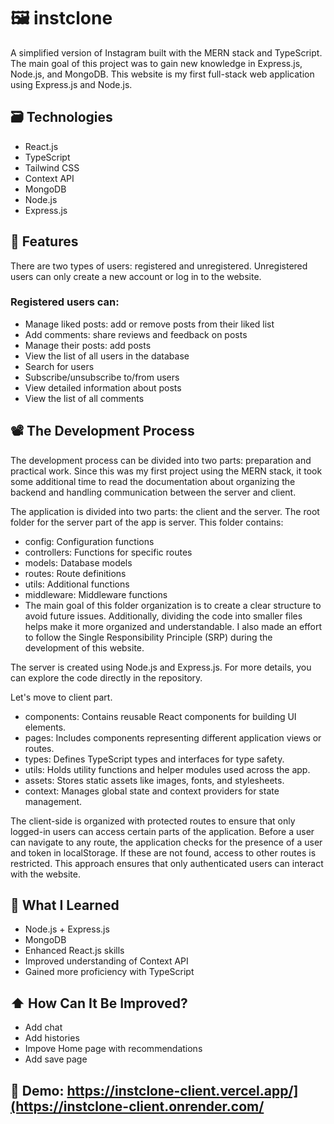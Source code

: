 # 🖼️ instclone 
A simplified version of Instagram built with the MERN stack and TypeScript. The main goal of this project was to gain new knowledge in Express.js, Node.js, and MongoDB. This website is my first full-stack web application using Express.js and Node.js. 

## 🗃️ Technologies
- React.js
- TypeScript
- Tailwind CSS
- Context API
- MongoDB
- Node.js
- Express.js


## 🤙 Features
There are two types of users: registered and unregistered. Unregistered users can only create a new account or log in to the website.

### Registered users can:

- Manage liked posts: add or remove posts from their liked list
- Add comments: share reviews and feedback on posts
- Manage their posts: add posts
- View the list of all users in the database
- Search for users
- Subscribe/unsubscribe to/from users
- View detailed information about posts
- View the list of all comments

## 📽️ The Development Process

The development process can be divided into two parts: preparation and practical work. Since this was my first project using the MERN stack, it took some additional time to read the documentation about organizing the backend and handling communication between the server and client.

The application is divided into two parts: the client and the server. The root folder for the server part of the app is server. This folder contains:

- config: Configuration functions
- controllers: Functions for specific routes
- models: Database models
- routes: Route definitions
- utils: Additional functions
- middleware: Middleware functions
- The main goal of this folder organization is to create a clear structure to avoid future issues. Additionally, dividing the code into smaller files helps make it more organized and understandable. I also made an effort to follow the Single Responsibility Principle (SRP) during the development of this website.

The server is created using Node.js and Express.js. For more details, you can explore the code directly in the repository.

Let's move to client part.

- components: Contains reusable React components for building UI elements.
- pages: Includes components representing different application views or routes.
- types: Defines TypeScript types and interfaces for type safety.
- utils: Holds utility functions and helper modules used across the app.
- assets: Stores static assets like images, fonts, and stylesheets.
- context: Manages global state and context providers for state management.

The client-side is organized with protected routes to ensure that only logged-in users can access certain parts of the application. Before a user can navigate to any route, the application checks for the presence of a user and token in localStorage. If these are not found, access to other routes is restricted. This approach ensures that only authenticated users can interact with the website.


## 🧠 What I Learned

- Node.js + Express.js
- MongoDB
- Enhanced React.js skills
- Improved understanding of Context API
- Gained more proficiency with TypeScript
  
## ⬆️ How Can It Be Improved?
- Add chat
- Add histories
- Impove Home page with recommendations
- Add save page
  
## 🎥 Demo: https://instclone-client.vercel.app/](https://instclone-client.onrender.com/
